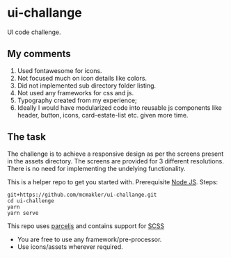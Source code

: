 # ui-challange
UI code challenge.


## My comments
1. Used fontawesome for icons.
2. Not focused much on icon details like colors.
3. Did not implemented sub directory folder listing.
4. Not used any frameworks for css and js.
5. Typography created from my experience;
6. Ideally I would have modularized code into reusable js components like header, button, icons, card-estate-list etc. given more time.

## The task
The challenge is to achieve a responsive design as per the screens present in the assets directory. The screens are provided for 3 different resolutions. There is no need for implementing the undelying functionality.

This is a helper repo to get you started with.
Prerequisite
[Node JS](https://nodejs.org/en/). 
Steps:
```
git+https://github.com/mcmakler/ui-challange.git
cd ui-challenge
yarn
yarn serve
```
This repo uses [parceljs](https://parceljs.org/) and contains support for [SCSS](https://sass-lang.com/)
- You are free to use any framework/pre-processor.
- Use icons/assets wherever required.


